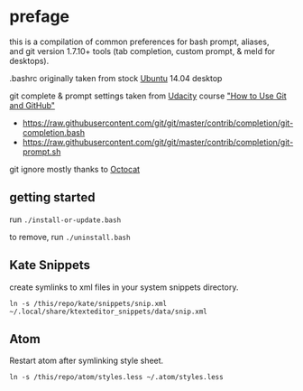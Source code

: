 # prefage
this is a compilation of common preferences for bash prompt, aliases,  
and git version 1.7.10+ tools (tab completion, custom prompt, & meld for desktops).

.bashrc originally taken from stock [Ubuntu](http://www.ubuntu.com/) 14.04 desktop  

git complete & prompt settings taken from [Udacity](https://www.udacity.com) course ["How to Use Git and GitHub"](https://www.udacity.com/wiki/ud775/lesson-1-notes#morsel-30-setting-up-your-workspace-on-mac)  
- https://raw.githubusercontent.com/git/git/master/contrib/completion/git-completion.bash
- https://raw.githubusercontent.com/git/git/master/contrib/completion/git-prompt.sh

git ignore mostly thanks to [Octocat](https://gist.github.com/octocat/9257657)

## getting started
run `./install-or-update.bash`

to remove, run `./uninstall.bash`

## Kate Snippets

create symlinks to xml files in your system snippets directory.

    ln -s /this/repo/kate/snippets/snip.xml ~/.local/share/ktexteditor_snippets/data/snip.xml

## Atom

Restart atom after symlinking style sheet.

    ln -s /this/repo/atom/styles.less ~/.atom/styles.less
